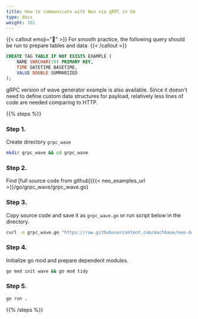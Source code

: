```yaml
---
title: How to communicate with Neo via gRPC in Go
type: docs
weight: 101
---
```


{{< callout emoji="📌" >}}
For smooth practice, the following query should be run to prepare tables and data.
{{< /callout >}}

```sql
CREATE TAG TABLE IF NOT EXISTS EXAMPLE (
    NAME VARCHAR(20) PRIMARY KEY,
    TIME DATETIME BASETIME,
    VALUE DOUBLE SUMMARIZED
);
```

gRPC version of wave generator example is also available.
Since it doesn't need to define custom data structures for payload,
relatively less lines of code are needed comparing to HTTP.

{{% steps %}}

### Step 1.

Create directory `grpc_wave`

```sh
mkdir grpc_wave && cd grpc_wave
```

### Step 2.

Find [full source code from github]({{< neo_examples_url >}}/go/grpc_wave/grpc_wave.go)

### Step 3.

Copy source code and save it as `grpc_wave.go` or run script below in the directory.

```sh
curl -o grpc_wave.go "https://raw.githubusercontent.com/machbase/neo-docs/main/examples/go/grpc_wave/grpc_wave.go"
```

### Step 4.

Initialize go mod and prepare dependent modules.

```sh
go mod init wave && go mod tidy
```

### Step 5.

```sh
go run .
```

{{% /steps %}}